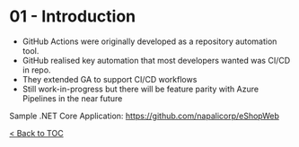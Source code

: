 # 01 - Introduction

- GitHub Actions were originally developed as a repository automation tool.
- GitHub realised key automation that most developers wanted was CI/CD in repo.
- They extended GA to support CI/CD workflows
- Still work-in-progress but there will be feature parity with Azure Pipelines in the near future

Sample .NET Core Application: https://github.com/napalicorp/eShopWeb
  
[< Back to TOC](README.md)